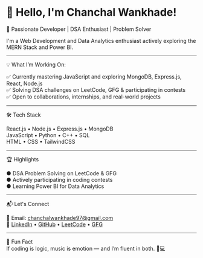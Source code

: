 # 👋 Hello, I'm Chanchal Wankhade!

🚀 Passionate Developer | DSA Enthusiast | Problem Solver

I'm a Web Development and Data Analytics enthusiast actively exploring the MERN Stack and Power BI.

---

💡 What I’m Working On:

✅ Currently mastering JavaScript and exploring MongoDB, Express.js, React, Node.js  
✅ Solving DSA challenges on LeetCode, GFG & participating in contests  
✅ Open to collaborations, internships, and real-world projects

---

🛠 Tech Stack

React.js • Node.js • Express.js • MongoDB  
JavaScript • Python • C++ • SQL  
HTML • CSS • TailwindCSS

---

🏆 Highlights

● DSA Problem Solving on LeetCode & GFG  
● Actively participating in coding contests  
● Learning Power BI for Data Analytics  

---

📬 Let's Connect

📧 Email: chanchalwankhade97@gmail.com  
🔗 [LinkedIn](https://www.linkedin.com/in/chanchal-wankhade-b34005278/) • 
[GitHub](https://github.com/CRWankhade/) • 
[LeetCode](https://leetcode.com/u/Chan_123/) • 
[GFG](https://www.geeksforgeeks.org/user/chanchal_wankhade/)

---

🎯 Fun Fact  
If coding is logic, music is emotion — and I’m fluent in both. 🎹💻
